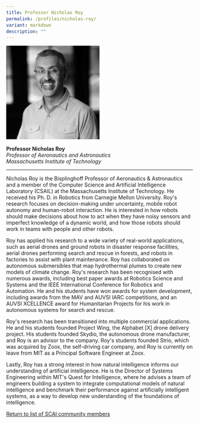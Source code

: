 ```yaml
---
title: Professor Nicholas Roy
permalink: /profiles/nicholas-roy/
variant: markdown
description: ""
---
```

<div style="width:50%"><img src="/images/People/nicholas_roy.jpeg" alt="Professor Nicholas Roy"></div>

**Professor Nicholas Roy**<br>*Professor of Aeronautics and Astronautics*<br>*Massachusetts Institute of Technology*<br>

---

Nicholas Roy is the Bisplinghoff Professor of Aeronautics &amp; Astronautics and a member of the Computer Science and Artificial Intelligence Laboratory (CSAIL) at the Massachusetts Institute of Technology. He received his Ph. D. in Robotics from Carnegie Mellon University. Roy's research focuses on decision-making under uncertainty, mobile robot autonomy and human-robot interaction. He is interested in how robots should make decisions about how to act when they have noisy sensors and imperfect knowledge of a dynamic world, and how those robots should work in teams with people and other robots. 

Roy has applied his research to a wide variety of real-world applications, such as aerial drones and ground robots in disaster response facilities, aerial drones performing search and rescue in forests, and robots in factories to assist with plant maintenance. Roy has collaborated on autonomous submersibles that map hydrothermal plumes to create new models of climate change. Roy's research has been recognised with numerous awards, including best paper awards at Robotics Science and Systems and the IEEE International Conference for Robotics and Automation. He and his students have won awards for system development, including awards from the MAV and AUVSI IARC competitions, and an AUVSI XCELLENCE award for Humanitarian Projects for his work in autonomous systems for search and rescue. 

Roy's research has been transitioned into multiple commercial applications. He and his students founded Project Wing, the Alphabet [X] drone delivery project. His students founded Skydio, the autonomous drone manufacturer, and Roy is an advisor to the company. Roy's students founded Strio, which was acquired by Zoox, the self-driving car company, and Roy is currently on leave from MIT as a Principal Software Engineer at Zoox. 

Lastly, Roy has a strong interest in how natural intelligence informs our understanding of artificial intelligence. He is the Director of Systems Engineering within MIT's Quest for Intelligence, where he advises a team of engineers building a system to integrate computational models of natural intelligence and benchmark their performance against artificially intelligent systems, as a way to develop new understanding of the foundations of intelligence.

[Return to list of SCAI community members](/community)